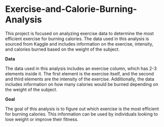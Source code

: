 # Exercise-and-Calorie-Burning-Analysis
This project is focused on analyzing exercise data to determine the most efficient exercise for burning calories. The data used in this analysis is sourced from Kaggle and includes information on the exercise, intensity, and calories burned based on the weight of the subject.

**Data**

The data used in this analysis includes an exercise column, which has 2-3 elements inside it. The first element is the exercise itself, and the second and third elements are the intensity of the exercise. Additionally, the data includes information on how many calories would be burned depending on the weight of the subject.

**Goal**

The goal of this analysis is to figure out which exercise is the most efficient for burning calories. This information can be used by individuals looking to lose weight or improve their fitness.

